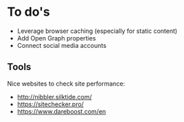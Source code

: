 # To do's

- Leverage browser caching (especially for static content)
- Add Open Graph properties
- Connect social media accounts

## Tools

Nice websites to check site performance:

- http://nibbler.silktide.com/
- https://sitechecker.pro/
- https://www.dareboost.com/en

